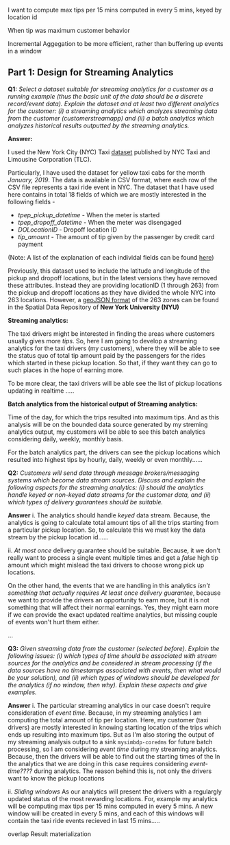 
I want to compute max tips per 15 mins computed in every 5 mins, keyed by location id

When tip was maximum customer behavior



Incremental Aggegation to be more efficient, rather than buffering up events in a window

## Part 1: Design for Streaming Analytics


**Q1:** *Select a dataset suitable for streaming analytics for a customer as a running example (thus the basic unit of the data should be a discrete record/event data). Explain the dataset and at least two different analytics for the customer: (i) a streaming analytics which analyzes streaming data from the customer (customerstreamapp) and (ii) a batch analytics which analyzes historical results outputted by the streaming analytics.* 

**Answer:** 

I used the New York City (NYC) Taxi [dataset](https://www1.nyc.gov/site/tlc/about/tlc-trip-record-data.page) published by NYC Taxi and Limousine Corporation (TLC). 

Particularly, I have used the dataset for yellow taxi cabs for the month *January, 2019*. The data is available in CSV format, where each row of the CSV file represents a taxi ride event in NYC. 
The dataset that I have used here contains in total 18 fields of which we are mostly interested in the following fields - 

* *tpep_pickup_datetime* - When the meter is started
* *tpep_dropoff_datetime* - When the meter was disengaged
* *DOLocationID* - Dropoff location ID
* *tip_amount* - The amount of tip given by the passenger by credit card payment

(Note: A list of the explanation of each individal fields can be found [here](https://data.cityofnewyork.us/api/views/t29m-gskq/files/89042b9b-8280-4339-bda2-d68f428a7499?download=true&filename=data_dictionary_trip_records_yellow.pdf))

Previously, this dataset used to include the latitude and longitude of the pickup and dropoff locations, but in the latest versions they have removed these attributes. Instead they are providing locationID (1 through 263) from the pickup and dropoff locations as they have divided the whole NYC into 263 locations. However, a [geoJSON format](https://geo.nyu.edu/catalog/nyu-2451-36743) of the 263 zones can be found in the Spatial Data Repository of **New York University (NYU)**

**Streaming analytics:**

The taxi drivers might be interested in finding the areas where customers usually gives more *tips*. So, here I am going to develop a streaming analytics for the taxi drivers (my customers), where they will be able to see the status quo of total tip amount paid by the passengers for the rides which started in these pickup location. So that, if they want they can go to such places in the hope of earning more. 

To be more clear, the taxi drivers will be able see the list of pickup locations updating in realtime .....

**Batch analytics from the historical output of Streaming analytics:**

Time of the day, for which the trips resulted into maximum tips. And as this analysis will be on the bounded data source generated by my streming analytics output, my customers will be able to see this batch analytics considering daily, weekly, monthly basis.


For the batch analytics part, the drivers can see the pickup locations which resulted into highest tips by hourly, daily, weekly or even monthly......



**Q2:** *Customers will send data through message brokers/messaging systems which become data stream sources. Discuss and explain the following aspects for the streaming analytics: (i) should the analytics handle keyed or non-keyed data streams for the customer data, and (ii) which types of delivery guarantees should be suitable.*

**Answer** 
i. The analytics should handle *keyed* data stream. Because, the analytics is going to calculate total amount tips of all the trips starting from a particular pickup location. So, to calculate this we must key the data stream by the pickup location id......


ii. *At most once* delivery guarantee should be suitable. Because, it we don't really want to process a single event multiple times and get a *false* high tip amount which might mislead the taxi drivers to choose wrong pick up locations.

On the other hand, the events that we are handling in this analytics *isn't something that actually requires At least once delivery guarantee*, because we want to provide the drivers an opportunity to earn more, but it is not something that will affect their normal earnings. Yes, they might earn more if we can provide the exact updated realtime analytics, but missing couple of events won't hurt them either.

...



**Q3:** *Given streaming data from the customer (selected before). Explain the following issues: (i) which types of time should be associated with stream sources for the analytics and be considered in stream processing (if the data sources have no timestamps associated with events, then what would be your solution), and (ii) which types of windows should be developed for the analytics (if no window, then why). Explain these aspects and give examples.* 


**Answer** 
i. The particular streaming analytics in our case doesn't require consideration of *event time*. Because, in my streaming analytics I am computing the total amount of tip per location. Here, my customer (taxi drivers) are mostly interested in knowing starting location of the trips which ends up resulting into maximum tips.
But as I'm also storing the output of my streaming analysis output to a sink `mysimbdp-coredms` for future batch processing, so I am considering *event time* during my streaming analytics. Because, then the drivers will be able to find out the starting times of the In the analytics that we are doing in this case requires considering *event-time????* during analytics. The reason behind this is, not only the drivers want to know the pickup locations 


ii. *Sliding windows* As our analytics will present the drivers with a regulargly updated status of the most rewarding locations. For, example my analytics will be computing max tips per 15 mins computed in every 5 mins. A new window will be created in every 5 mins, and each of this windows will contain the taxi ride events recieved in last 15 mins.....

overlap
Result materialization










    






